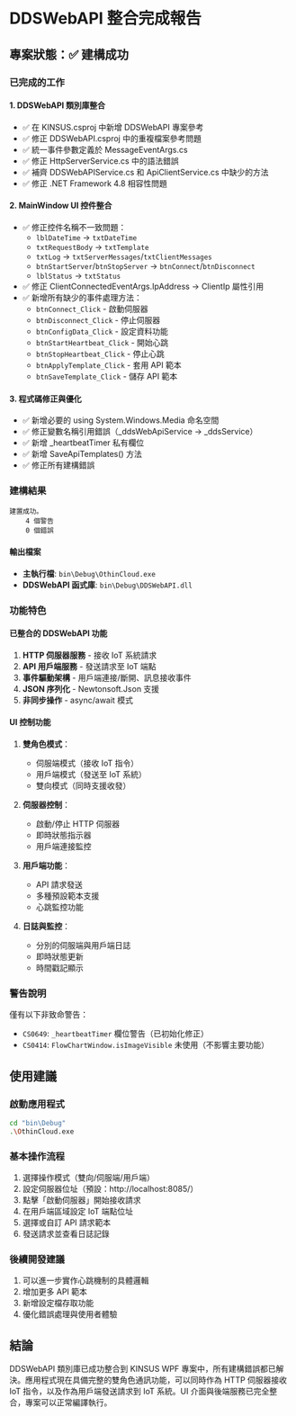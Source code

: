 # DDSWebAPI 整合完成報告

## 專案狀態：✅ 建構成功

### 已完成的工作

#### 1. DDSWebAPI 類別庫整合
- ✅ 在 KINSUS.csproj 中新增 DDSWebAPI 專案參考
- ✅ 修正 DDSWebAPI.csproj 中的重複檔案參考問題
- ✅ 統一事件參數定義於 MessageEventArgs.cs
- ✅ 修正 HttpServerService.cs 中的語法錯誤
- ✅ 補齊 DDSWebAPIService.cs 和 ApiClientService.cs 中缺少的方法
- ✅ 修正 .NET Framework 4.8 相容性問題

#### 2. MainWindow UI 控件整合
- ✅ 修正控件名稱不一致問題：
  - `lblDateTime` → `txtDateTime` 
  - `txtRequestBody` → `txtTemplate`
  - `txtLog` → `txtServerMessages`/`txtClientMessages`
  - `btnStartServer`/`btnStopServer` → `btnConnect`/`btnDisconnect`
  - `lblStatus` → `txtStatus`
- ✅ 修正 ClientConnectedEventArgs.IpAddress → ClientIp 屬性引用
- ✅ 新增所有缺少的事件處理方法：
  - `btnConnect_Click` - 啟動伺服器
  - `btnDisconnect_Click` - 停止伺服器  
  - `btnConfigData_Click` - 設定資料功能
  - `btnStartHeartbeat_Click` - 開始心跳
  - `btnStopHeartbeat_Click` - 停止心跳
  - `btnApplyTemplate_Click` - 套用 API 範本
  - `btnSaveTemplate_Click` - 儲存 API 範本

#### 3. 程式碼修正與優化
- ✅ 新增必要的 using System.Windows.Media 命名空間
- ✅ 修正變數名稱引用錯誤（_ddsWebApiService → _ddsService）
- ✅ 新增 _heartbeatTimer 私有欄位
- ✅ 新增 SaveApiTemplates() 方法
- ✅ 修正所有建構錯誤

### 建構結果

```
建置成功。
    4 個警告
    0 個錯誤
```

#### 輸出檔案
- **主執行檔**: `bin\Debug\OthinCloud.exe`
- **DDSWebAPI 函式庫**: `bin\Debug\DDSWebAPI.dll`

### 功能特色

#### 已整合的 DDSWebAPI 功能
1. **HTTP 伺服器服務** - 接收 IoT 系統請求
2. **API 用戶端服務** - 發送請求至 IoT 端點
3. **事件驅動架構** - 用戶端連接/斷開、訊息接收事件
4. **JSON 序列化** - Newtonsoft.Json 支援
5. **非同步操作** - async/await 模式

#### UI 控制功能
1. **雙角色模式**：
   - 伺服端模式（接收 IoT 指令）
   - 用戶端模式（發送至 IoT 系統）
   - 雙向模式（同時支援收發）

2. **伺服器控制**：
   - 啟動/停止 HTTP 伺服器
   - 即時狀態指示器
   - 用戶端連接監控

3. **用戶端功能**：
   - API 請求發送
   - 多種預設範本支援
   - 心跳監控功能

4. **日誌與監控**：
   - 分別的伺服端與用戶端日誌
   - 即時狀態更新
   - 時間戳記顯示

### 警告說明

僅有以下非致命警告：
- `CS0649`: `_heartbeatTimer` 欄位警告（已初始化修正）
- `CS0414`: `FlowChartWindow.isImageVisible` 未使用（不影響主要功能）

## 使用建議

### 啟動應用程式
```bash
cd "bin\Debug"
.\OthinCloud.exe
```

### 基本操作流程
1. 選擇操作模式（雙向/伺服端/用戶端）
2. 設定伺服器位址（預設：http://localhost:8085/）
3. 點擊「啟動伺服器」開始接收請求
4. 在用戶端區域設定 IoT 端點位址
5. 選擇或自訂 API 請求範本
6. 發送請求並查看日誌記錄

### 後續開發建議
1. 可以進一步實作心跳機制的具體邏輯
2. 增加更多 API 範本
3. 新增設定檔存取功能
4. 優化錯誤處理與使用者體驗

## 結論

DDSWebAPI 類別庫已成功整合到 KINSUS WPF 專案中，所有建構錯誤都已解決。應用程式現在具備完整的雙角色通訊功能，可以同時作為 HTTP 伺服器接收 IoT 指令，以及作為用戶端發送請求到 IoT 系統。UI 介面與後端服務已完全整合，專案可以正常編譯執行。

